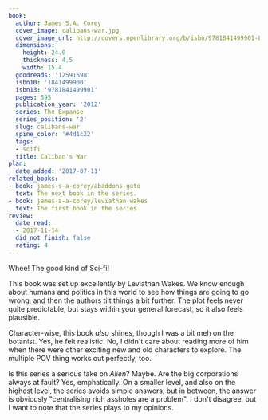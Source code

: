 ```yaml
---
book:
  author: James S.A. Corey
  cover_image: calibans-war.jpg
  cover_image_url: http://covers.openlibrary.org/b/isbn/9781841499901-L.jpg
  dimensions:
    height: 24.0
    thickness: 4.5
    width: 15.4
  goodreads: '12591698'
  isbn10: '1841499900'
  isbn13: '9781841499901'
  pages: 595
  publication_year: '2012'
  series: The Expanse
  series_position: '2'
  slug: calibans-war
  spine_color: '#4d1c22'
  tags:
  - scifi
  title: Caliban's War
plan:
  date_added: '2017-07-11'
related_books:
- book: james-s-a-corey/abaddons-gate
  text: The next book in the series.
- book: james-s-a-corey/leviathan-wakes
  text: The first book in the series.
review:
  date_read:
  - 2017-11-14
  did_not_finish: false
  rating: 4
---
```


Whee! The good kind of Sci-fi!

This book was set up excellently by Leviathan Wakes. We know enough about humans and politics in this world to see how
things are going to go wrong, and then the authors tilt things a bit further. The plot feels never quite predictable,
but stays within your general forecast, so it also feels plausible.

Character-wise, this book *also* shines, though I was a bit meh on the botanist. Yes, he felt realistic. No, I didn't
care about reading more of him when there were other exciting new and old characters to explore. The multiple POV thing
works out perfectly, too.

Is this series a serious take on *Alien*? Maybe. Are the big corporations always at fault? Yes, emphatically. On a
smaller level, and also on the highest level, the series avoids simple answers, but in between, the answer is obviously
"centralising rich assholes are a problem". I don't disagree, but I want to note that the series plays to my opinions.
